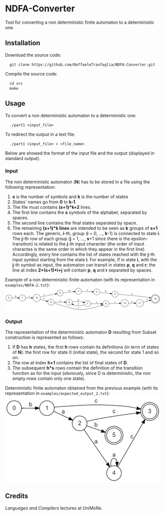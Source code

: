 # NDFA-Converter
Tool for converting a non deterministic finite automaton to a deterministic one.

## Installation
Download the source code:  
```
  git clone https://github.com/RaffaeleTranfaglia/NDFA-Converter.git
```
Compile the source code:  
```
  cd src
  make
```

## Usage
To convert a non deterministic automaton to a deterministic one:
```
  ./part1 <input_file>
```
To redirect the output in a text file:  
```
  ./part1 <input_file> > <file_name>
```
Below are showed the format of the input file and the output (displayed in standard output).  

### Input
The non deterministic automaton (**N**) has to be stored in a file using the following representation:
1. **s** is the number of symbols and **k** is the number of states
2. States' names go from **0** to **k-1**.
3. The file must contains **(s+1)\*k+2** lines.
4. The first line contains the **s** symbols of the alphabet, separated by spaces.
5. The second line contains the final states separated by space.
6. The remaining **(s+1)\*k lines** are intended to be seen as **k** groups of **s+1** rows each. The generic, **i**-th, group (**i** = 0, ..., **k**-1) is connected to state **i**. The **j**-th row of each group (**j** = 1, ..., **s**+1 since there is the epsilon-transition) is related to the **j**-th input character (the order of input charactes is the same order in which they appear in the first line). Accordingly, every line contains the list of states reached with the **j**-th input symbol starting from the state **i**. For example, if in state **i**, with the **j**-th symbol as input, the automaton can transit in states **p**, **q** and **r**; the line at index **2+(s+1)\*i+j** will contain **p**, **q** and **r** separated by spaces.

Example of a non deterministic finite automaton (with its representation in `examples/NDFA-2.txt`):
![ndfa.png](/footage/ndfa.png)

### Output
The representation of the deterministic automaton **D** resulting from Subset construction is represented as follows:
1. If **D** has **h** states, the first **h** rows contain its definitions (in term of states of **N**): the first row for state 0 (initial state), the second for state 1 and so on.
2. The row at index **h+1** contains the list of final states of **D**.
3. The subsequent **h*s** rows contain the definition of the transition function as for the input (obviously, since D is deterministic, the non empty rows contain only one state).

Deterministic finite automaton obtained from the previous example (with its representation in `examples/expected_output_2.txt`):
![dfa.png](/footage/dfa.png)


## Credits
_Languages and Compilers_ lectures at UniMoRe.
